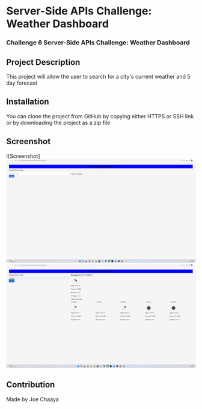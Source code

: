 #  Server-Side APIs Challenge: Weather Dashboard

### Challenge 6 Server-Side APIs Challenge: Weather Dashboard


## Project Description
This project will allow the user to search for a city's current weather and 5 day forecast

## Installation
You can clone the project from GitHub by copying either HTTPS or SSH link or by downloading the project as a zip file
  

## Screenshot
![Screenshot]
![CITYSEARCHHOME](citysearch.jpg)
![CITYSEARCHRESULT](bramptonsearch.jpg)


## Contribution
Made by Joe Chaaya